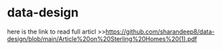 # data-design
here is the link to read full articl >>https://github.com/sharandeep8/data-design/blob/main/Article%20on%20Sterling%20Homes%20(1).pdf
